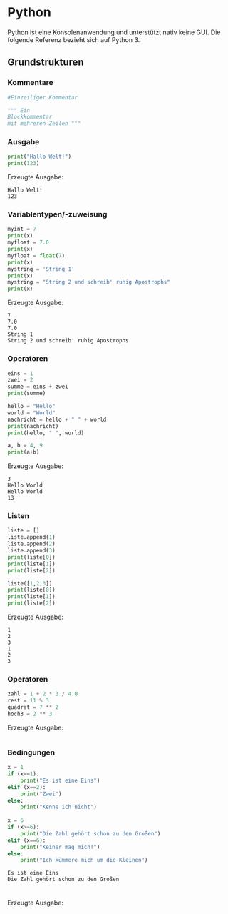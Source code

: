 # Python

Python ist eine Konsolenanwendung und unterstützt nativ keine GUI. Die folgende Referenz bezieht sich auf Python 3.

## Grundstrukturen

### Kommentare

```python
#Einzeiliger Kommentar

""" Ein
Blockkommentar
mit mehreren Zeilen """
```

### Ausgabe

```python
print("Hallo Welt!")
print(123)
```

Erzeugte Ausgabe:

```
Hallo Welt!
123
```

### Variablentypen/-zuweisung

```python
myint = 7
print(x)
myfloat = 7.0
print(x)
myfloat = float(7)
print(x)
mystring = 'String 1'
print(x)
mystring = "String 2 und schreib' ruhig Apostrophs"
print(x)
```

Erzeugte Ausgabe:

```
7
7.0
7.0
String 1
String 2 und schreib' ruhig Apostrophs
```

### Operatoren

```python
eins = 1
zwei = 2
summe = eins + zwei
print(summe)

hello = "Hello"
world = "World"
nachricht = hello + " " + world
print(nachricht)
print(hello, " ", world)

a, b = 4, 9
print(a+b)
```

Erzeugte Ausgabe:

```
3
Hello World
Hello World
13
```

### Listen

```python
liste = []
liste.append(1)
liste.append(2)
liste.append(3)
print(liste[0])
print(liste[1])
print(liste[2])

liste([1,2,3])
print(liste[0])
print(liste[1])
print(liste[2])
```

Erzeugte Ausgabe:

```
1
2
3
1
2
3
```

### Operatoren

```python
zahl = 1 + 2 * 3 / 4.0
rest = 11 % 3
quadrat = 7 ** 2
hoch3 = 2 ** 3
```

Erzeugte Ausgabe:

```

```

### Bedingungen

```python
x = 1
if (x==1):
    print("Es ist eine Eins")
elif (x==2):
    print("Zwei")
else:
    print("Kenne ich nicht")
    
x = 6
if (x>=6):
    print("Die Zahl gehört schon zu den Großen")
elif (x==6):
    print("Keiner mag mich!")
else:
    print("Ich kümmere mich um die Kleinen")
```

```
Es ist eine Eins
Die Zahl gehört schon zu den Großen
```

### 

```python

```

Erzeugte Ausgabe:

```

```
